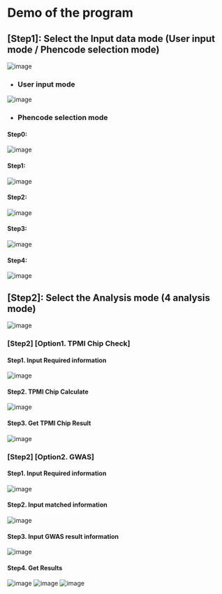 # Demo of the program

## [Step1]: Select the Input data mode (User input mode / Phencode selection mode)

![image](https://github.com/wangterry88/GenePipeline-windows/assets/49865575/d0e7f61b-4b34-4339-9b06-43a2956ba7b3)

+ ### User input mode 

![image](https://github.com/wangterry88/GenePipeline-windows/assets/49865575/a627c16a-73eb-4e22-b020-9d706bf90e24)

+ ### Phencode selection mode 

#### Step0:
![image](https://github.com/wangterry88/GenePipeline-windows/assets/49865575/c3b6e6fb-61ef-4b06-bce8-2280d2366146)

#### Step1:
![image](https://github.com/wangterry88/GenePipeline-windows/assets/49865575/3a0aee1a-d8e6-47ca-a02c-c54991396588)

#### Step2:
![image](https://github.com/wangterry88/GenePipeline-windows/assets/49865575/ca510c1a-becc-4fe1-8937-fbeaaefb1f52)

#### Step3:
![image](https://github.com/wangterry88/GenePipeline-windows/assets/49865575/33565af5-2211-44be-b924-866ac9e3cd35)

#### Step4:
![image](https://github.com/wangterry88/GenePipeline-windows/assets/49865575/80d9560c-a018-461c-8b0a-9e16ffc15e21)

## [Step2]: Select the Analysis mode (4 analysis mode)

![image](https://github.com/wangterry88/GenePipeline-windows/assets/49865575/a2acc67a-eace-4f8c-96e2-a6b9ee75b61b)

### [Step2] [Option1. TPMI Chip Check] 

#### Step1. Input Required information

![image](https://github.com/wangterry88/GenePipeline-windows/assets/49865575/c4f4ed9f-5e97-48de-b87a-13b4d46bf35b)

#### Step2. TPMI Chip Calculate

![image](https://github.com/wangterry88/GenePipeline-windows/assets/49865575/b864d69f-c847-4f64-9535-f51a16543a8e)

#### Step3. Get TPMI Chip Result

![image](https://github.com/wangterry88/GenePipeline-windows/assets/49865575/68039798-3f1d-4a67-afbc-bbdbac258f10)


### [Step2] [Option2. GWAS]

#### Step1. Input Required information

![image](https://github.com/wangterry88/GenePipeline-windows/assets/49865575/6d71a1d7-b752-463a-a69d-1b0b249fd9e1)

#### Step2. Input matched information

![image](https://github.com/wangterry88/GenePipeline-windows/assets/49865575/bb87162a-4243-4d72-9e8c-470ab95e9e76)

#### Step3. Input GWAS result information

![image](https://github.com/wangterry88/GenePipeline-windows/assets/49865575/7562a929-4225-4e43-8fac-e75d22823dd9)

#### Step4. Get Results

![image](https://github.com/wangterry88/GenePipeline-windows/assets/49865575/11d96ceb-01d5-49ab-a742-229ffe6cca55)
![image](https://github.com/wangterry88/GenePipeline-windows/assets/49865575/ff48455f-88c3-4744-955f-4b0ff557bfc7)
![image](https://github.com/wangterry88/GenePipeline-windows/assets/49865575/740f1766-c965-4415-87a1-3e2e2827d8d7)

